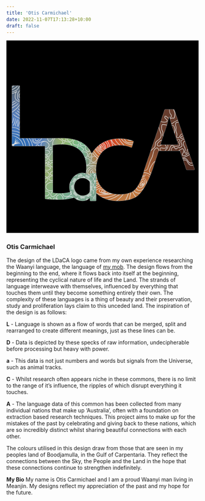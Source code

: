 ```yaml
---
title: 'Otis Carmichael'
date: 2022-11-07T17:13:28+10:00
draft: false
---
```


![LDaCA logo](/logo-dark.png)

### Otis Carmichael

The design of the LDaCA logo came from my own experience researching the Waanyi language, the language of [my mob](https://en.wikipedia.org/wiki/Waanyi). The design flows from the beginning to the end, where it flows back into itself at the beginning, representing the cyclical nature of life and the Land. The strands of language interweave with themselves, influenced by everything that touches them until they become something entirely their own. The complexity of these languages is a thing of beauty and their preservation, study and proliferation lays claim to this unceded land. The inspiration of the design is as follows:

**L** - Language is shown as a flow of words that can be merged, split and rearranged to create different meanings, just as these lines can be.

**D** - Data is depicted by these specks of raw information, undecipherable before processing but heavy with power.

**a** - This data is not just numbers and words but signals from the Universe, such as animal tracks.

**C** - Whilst research often appears niche in these commons, there is no limit to the range of it’s influence, the ripples of which disrupt everything it touches.

**A** - The language data of this common has been collected from many individual nations that make up ‘Australia’, often with a foundation on extraction based research techniques. This project aims to make up for the mistakes of the past by celebrating and giving back to these nations, which are so incredibly distinct whilst sharing beautiful connections with each other.

The colours utilised in this design draw from those that are seen in my peoples land of Boodjamulla, in the Gulf of Carpentaria. They reflect the connections between the Sky, the People and the Land in the hope that these connections continue to strengthen indefinitely.

**My Bio**
My name is Otis Carmichael and I am a proud Waanyi man living in Meanjin. My designs reflect my appreciation of the past and my hope for the future.
